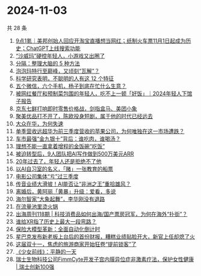 # 2024-11-03

共 28 条

<!-- BEGIN 36KR -->
<!-- 最后更新时间 2024-11-03 01:00:57 +0800 -->
1. [9点1氪｜美邦创始人回应开淘宝直播想当网红；纸制火车票11月1日起成为历史；ChatGPT上线搜索功能](https://36kr.com/p/3017905999914249)
1. [“沙威玛”硬控年轻人，小游戏又出圈了](https://36kr.com/p/3017823671415686)
1. [分隔：整理大脑的 5 种方法](https://36kr.com/p/3005152583081735)
1. [泡泡玛特行至巅峰，又顷刻“瓦解”？](https://36kr.com/p/3017907803370375)
1. [科学研究表明，不聪明的人有这 12 个特征](https://36kr.com/p/3012350582105602)
1. [五个微信，六个手机，杨子到底在忙什么生意？](https://36kr.com/p/3017900603319556)
1. [被网红餐厅和预制菜包围的年轻人，吃不上一顿「好饭」｜2024年轻人下馆子报告](https://36kr.com/p/3017628112086529)
1. [京东七鲜打响即时零售价格战，剑指盒马、美团小象](https://36kr.com/p/3018557695288578)
1. [聚美优品打不开了，陈欧投身短剧，属于他的时代已经远去](https://36kr.com/p/3017885871203845)
1. [大众在华，为何失速](https://36kr.com/p/3018527017494024)
1. [单季营收远超华为前三季度营收的苹果公司，为何唯独在这一市场遭跌？](https://36kr.com/p/3018514910897416)
1. [车市最强“金九银十”背后：谁吃肉，谁喝汤？](https://36kr.com/p/3017814236148608)
1. [理想不能一直拿着增程的金饭碗“吃饭”](https://36kr.com/p/3017830385234817)
1. [被迫转型后，9人团队把AI写作做到500万美元ARR](https://36kr.com/p/3017935008048386)
1. [20年过去了，年轻人还是拒绝不了他](https://36kr.com/p/3017900502131977)
1. [以AI自习室的名义，「赌」一张教育的船票](https://36kr.com/p/3017820521276928)
1. [电影公司集体“亏”过三季度](https://36kr.com/p/3017933906601219)
1. [传音业绩大滑坡！AI能否让“非洲之王”重拾雄风？](https://36kr.com/p/3017866022331911)
1. [离婚后，黄阿丽「黄暴」升级：爱看，多说](https://36kr.com/p/3017621222614531)
1. [海尔智家“大象起舞”，李华刚没有退路](https://36kr.com/p/3017982716126726)
1. [在流量池里烫火锅](https://36kr.com/p/3017819821041161)
1. [出海周刊118期 | 科技消费品如何出海/国产票房冠军，为何在海外“扑街”？](https://36kr.com/p/3017614553982467)
1. [谁给XR指了历史上最大一段弯路？](https://36kr.com/p/3017830823208192)
1. [保险大模型革新：全面自动化倒计时](https://36kr.com/p/3017773838361860)
1. [星巴克发布新老板上台后的首份财报，糟糕业绩贴脸开大，新官上任却熄了火](https://36kr.com/p/3017855418839939)
1. [这届双十一，焦虑的旅游商家开始狂卷“提前锁客”了](https://36kr.com/p/3017602000745605)
1. [《少女前线》：平静的一天](https://36kr.com/p/3017804446672393)
1. [瑞士生物科技公司FimmCyte开发子宫内膜异位症非激素疗法，保护女性健康 | 瑞士创新100强](https://36kr.com/p/3018849038087301)
<!-- END 36KR -->